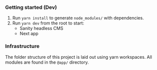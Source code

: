 ### Getting started (Dev)

1. Run `yarn install` to generate `node_modules/` with dependencies.
2. Run `yarn dev` from the root to start:
   - Sanity headless CMS
   - Next app

### Infrastructure

The folder structure of this project is laid out using yarn workspaces. All
modules are found in the `@app/` directory.

